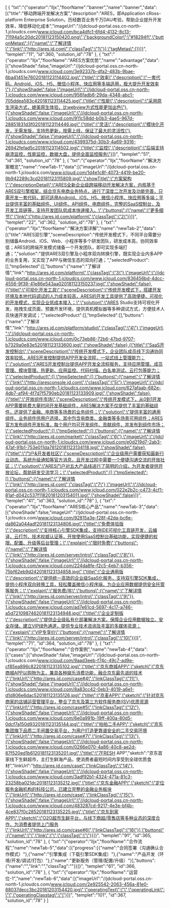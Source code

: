 [
	{
		"txt":"{\"operator\":\"lljx\",\"floorName\":\"banner\",\"name\":\"banner\",\"data\":[{\"title\":\"移动跨端开发解决方案\",\"description\":\"ARES，即Application cRoss-platform Enterprise Solution，历经数百业务千万DAU考验，帮助企业提升开发效率，降低移动化成本\",\"imageUrl\":\"//jdcloud-portal.oss.cn-north-1.jcloudcs.com/www.jcloud.com/bca4dfc1-6fd4-4132-8c13-71194a5c20dc20181123150420.png\",\"backgroundColor\":\"#18294f\",\"buttonMetas\":[{\"name\":\"了解详情\",\"link\":\"http://ares.jd.com\",\"classTag\":\"1\"}],\"tagMetas\":[]}]}",
		"templet":"11",
		"id":360,
		"solution_id":"78"
	},
	{
		"txt":"{\"operator\":\"lljx\",\"floorName\":\"ARES方案优势\",\"name\":\"advantage\",\"data\":[{\"showShade\":false,\"imageUrl\":\"//jdcloud-portal.oss.cn-north-1.jcloudcs.com/www.jcloud.com/3e92337b-dfa2-483b-9bae-6ba41451e76020181123114402.jpg\",\"title\":\"效率\",\"description\":\"一套代码，Android、iOS、H5、微信小程序、快应用等多端适用，极大提升开发效率\"},{\"showShade\":false,\"imageUrl\":\"//jdcloud-portal.oss.cn-north-1.jcloudcs.com/www.jcloud.com/956fadb6-29da-4348-abc1-705ddea583c420181123114425.jpg\",\"title\":\"性能\",\"description\":\"采用原生渲染方式，媲美原生体验，比webview方式性能更加出色\"},{\"showShade\":false,\"imageUrl\":\"//jdcloud-portal.oss.cn-north-1.jcloudcs.com/www.jcloud.com/911c58dd-b0b3-4ae5-967d-28851831d3f020181123114446.jpg\",\"title\":\"灵活\",\"description\":\"模块化开发，无需发版，支持热更新，按需上线，保证了最大的灵活性\"},{\"showShade\":false,\"imageUrl\":\"//jdcloud-portal.oss.cn-north-1.jcloudcs.com/www.jcloud.com/4399375d-30b3-4a69-9316-26942fefad5c20181123114502.jpg\",\"title\":\"监控\",\"description\":\"后端支持崩溃监控，性能监控，数据大盘，提供全面监控服务\"}]}",
		"templet":"51",
		"id":361,
		"solution_id":"78"
	},
	{
		"txt":"{\"operator\":\"lljx\",\"floorName\":\"解决方案概览\",\"name\":\"newTab-1\",\"data\":[{\"imageUrl\":\"//jdcloud-portal.oss.cn-north-1.jcloudcs.com/www.jcloud.com/1d4e1c8f-4073-4419-be20-9b942289c3cd20181123115809.jpg\",\"showTitle\":\"方案架构\",\"descriptionDetail\":\"ARES全新企业级跨端移动开发解决方案，内核基于ARES双引擎框架，结合京东电商业务特点，进行了深度二次开发及功能完善，只需开发一套代码，即可适用Android、iOS、H5、微信小程序、快应用等多端；平台提供丰富的基础组件、UI组件、API组件、电商组件，完整的SaaS控制台，及开发工具链等，支持开发团队低成本快速接入。\",\"buttons\":{\"name\":\"更多细节\",\"link\":\"http://ares.jd.com/platform\",\"classTag\":\"2\"}}]}",
		"templet":"22",
		"id":362,
		"solution_id":"78"
	},
	{
		"txt":"{\"operator\":\"lljx\",\"floorName\":\"解决方案详解\",\"name\":\"newTab-2\",\"data\":[{\"title\":\"ARES双引擎\",\"sceneDescription\":\"传统开发模式下，不同平台需要分别储备Android、iOS、Web、小程序等多个研发团队，研发成本高，协同效率低；ARES的跨端开发模式储备一个开发团队，即可实现多端打通；\",\"solution\":\"提供ARES双引擎及小程序双向转换引擎，既实现企业内多APP的业务复用，又实现了APP与微信生态的双向打通；\",\"selectedProduct\":[],\"tmpSelected\":[],\"buttons\":{\"name\":\"了解详情\",\"link\":\"http://ares.jd.com/platform\",\"classTag\":\"3\"},\"imageUrl\":\"//jdcloud-portal.oss.cn-north-1.jcloudcs.com/www.jcloud.com/836456bd-4dcc-4556-9f39-41e86e543aa020181123150237.jpg\",\"showShade\":false},{\"title\":\"可视化开发工具\",\"sceneDescription\":\"传统开发模式下，搭建开发环境及本地代码调试的人力成本较高，ARES的开发工具提供了高效便捷、可视化的开发模式，实现企业低成本接入；\",\"solution\":\"ARES Studio支持可视化开发，拖拽生成页面，预置开发环境，提供真机模拟器等多种调试方式，方便技术人员快速开发调试；\",\"selectedProduct\":[],\"tmpSelected\":[],\"buttons\":{\"name\":\"了解详情\",\"link\":\"http://ares.jd.com/platform/studio\",\"classTag\":\"4\"},\"imageUrl\":\"//jdcloud-portal.oss.cn-north-1.jcloudcs.com/www.jcloud.com/0c73eb86-72b6-47bd-9707-b7329a0e83e520181123133600.jpg\",\"showShade\":false},{\"title\":\"SaaS开发控制台\",\"sceneDescription\":\"传统开发模式下，企业团队成员线下沟通协同效率较低，ARES开发控制提供APP开发全流程，一站式线上管理能力；\",\"solution\":\"ARES开发控制台提供APP开发全流程服务，支持应用管理、成员管理、模块管理、热更新、应用监控、代码扫描、白名单测试、云打包等能力；\",\"selectedProduct\":[],\"tmpSelected\":[],\"buttons\":{\"name\":\"了解详情\",\"link\":\"http://aresconsole.jd.com\",\"classTag\":\"5\"},\"imageUrl\":\"//jdcloud-portal.oss.cn-north-1.jcloudcs.com/www.jcloud.com/627afaab-682e-4db7-af94-4f7d7f5790eb20181123133909.jpg\",\"showShade\":false},{\"title\":\"开放组件市场\",\"sceneDescription\":\"传统开发模式下，从0到1开发APP需要耗费大量时间开发基础组件，ARES解决方案不仅提供了丰富的基础组件，还提供了金融、电商等多场景的业务组件；\",\"solution\":\"提供丰富的通用组件、业务组件供用户选择，其中包含电商类、金融类等多场景可用组件；ARES官方发布组件开发标准，每个用户均可开发组件、贡献组件，并发布到组件市场；\",\"selectedProduct\":[],\"tmpSelected\":[],\"buttons\":{\"name\":\"了解详情\",\"link\":\"http://ares.jd.com/market\",\"classTag\":\"6\"},\"imageUrl\":\"//jdcloud-portal.oss.cn-north-1.jcloudcs.com/www.jcloud.com/e0d219d7-2ab3-47af-91b1-753e011da78120181123134118.jpg\",\"showShade\":false},{\"title\":\"门户&开发者社区\",\"sceneDescription\":\"企业级用户需要获知最新行业动态、系统升级通知等官方消息，且开发过程中需要一个便捷沟通交流的开放社区；\",\"solution\":\"ARES门户对五大产品线进行了简明的介绍，为开发者提供开放论坛，帮助研发交流学习；\",\"selectedProduct\":[],\"tmpSelected\":[],\"buttons\":{\"name\":\"了解详情\",\"link\":\"http://ares.jd.com\",\"classTag\":\"7\"},\"imageUrl\":\"//jdcloud-portal.oss.cn-north-1.jcloudcs.com/www.jcloud.com/022e2b2c-c473-4cf1-81af-d042c537f11820181203154011.jpg\",\"showShade\":false}]}",
		"templet":"41",
		"id":363,
		"solution_id":"78"
	},
	{
		"txt":"{\"operator\":\"lljx\",\"floorName\":\"ARES核心产品\",\"name\":\"newTab-3\",\"data\":[{\"showShade\":false,\"imageUrl\":\"//jdcloud-portal.oss.cn-north-1.jcloudcs.com/www.jcloud.com/92815a3e-f28f-42da-bc6e-da862a044adf20181123134806.jpg\",\"title\":\"免费体验版\",\"description\":\"支持核心引擎SDK集成，支持IDE可视化工具链开发，云编译，云打包，技术权威认证等，开放使用SaaS控制台基础功能，实现便捷的权限、配置、升级等后台管理；\",\"explain\":\"限时免费\",\"buttons\":{\"name\":\"了解详情\",\"link\":\"http://ares.jd.com/server/intro\",\"classTag\":\"8\"}},{\"showShade\":false,\"imageUrl\":\"//jdcloud-portal.oss.cn-north-1.jcloudcs.com/www.jcloud.com/224da8fe-f2c5-4eb7-b356-75bf62eb9d2420181123134858.jpg\",\"title\":\"企业通用版\",\"description\":\"提供统一高效的企业级SaaS化服务，支持双引擎SDK集成，提供小程序双向转换工具，轻松覆盖微信小程序端，为企业应用数据提供安全托管等服务；\",\"explain\":\"服务费/年\",\"buttons\":{\"name\":\"了解详情\",\"link\":\"http://ares.jd.com/server/intro\",\"classTag\":\"9\"}},{\"showShade\":false,\"imageUrl\":\"//jdcloud-portal.oss.cn-north-1.jcloudcs.com/www.jcloud.com/ad7e61cd-5697-4c17-a746-a5d72109874620181123134948.jpg\",\"title\":\"企业定制版\",\"description\":\"提供企业级私有化部署解决方案，保障企业应用数据独立、安全存储，建立VIP绿色通道，提供专业技术咨询及丰富的多媒体资源；\",\"explain\":\"VIP专享价\",\"buttons\":{\"name\":\"了解详情\",\"link\":\"http://ares.jd.com/server/intro\",\"classTag\":\"10\"}}]}",
		"templet":"71",
		"id":364,
		"solution_id":"78"
	},
	{
		"txt":"{\"operator\":\"lljx\",\"floorName\":\"合作案例\",\"name\":\"newTab-4\",\"data\":[{\"cases\":[{\"showShade\":false,\"imageUrl\":\"//jdcloud-portal.oss.cn-north-1.jcloudcs.com/www.jcloud.com/9aad3eeb-f74c-49c7-ad9e-cf85ea896c8220181123135102.jpg\",\"title\":\"京东商城APP\",\"sketch\":\"京东商城APP以购物为主，兼具各种娱乐消费功能，融合京东最先进的技术\",\"linkUrl\":\"http://ares.jd.com/case#4\",\"linkClassTag\":\"11\"},{\"showShade\":false,\"imageUrl\":\"//jdcloud-portal.oss.cn-north-1.jcloudcs.com/www.jcloud.com/8a83cc42-0eb3-4019-a6e1-d1d806e6dac520181123135126.jpg\",\"title\":\"京麦APP\",\"sketch\":\"针对京东商家的店铺运营管理平台，整合了京东及第三方软件服务商(ISV)优质资源\",\"linkUrl\":\"http://ares.jd.com/case#5\",\"linkClassTag\":\"12\"},{\"showShade\":false,\"imageUrl\":\"//jdcloud-portal.oss.cn-north-1.jcloudcs.com/www.jcloud.com/6e0a991b-19ff-400a-80d5-0dcf7a150d9320181123135144.jpg\",\"title\":\"拍拍二手APP\",\"sketch\":\"京东集团旗下品质二手闲置交易平台，为用户打造更靠谱安全的二手交易环境\",\"linkUrl\":\"http://ares.jd.com/case#7\",\"linkClassTag\":\"13\"},{\"showShade\":false,\"imageUrl\":\"//jdcloud-portal.oss.cn-north-1.jcloudcs.com/www.jcloud.com/0266e070-4a86-40c8-ae2d-87f520ed1b6120181123135201.jpg\",\"title\":\"7FRESH APP\",\"sketch\":\"京东首家线下生鲜超市，主打生鲜海产品，使消费者最短时间内享受到全球优质食材\",\"linkUrl\":\"http://ares.jd.com/case\",\"linkClassTag\":\"14\"},{\"showShade\":false,\"imageUrl\":\"//jdcloud-portal.oss.cn-north-1.jcloudcs.com/www.jcloud.com/3adf92b1-4324-471a-81c3-23258ba021dc20181123135212.jpg\",\"title\":\"京东金融APP\",\"sketch\":\"定位服务金融机构的科技公司，已建立完整的金融业务板块\",\"linkUrl\":\"http://ares.jd.com/case\",\"linkClassTag\":\"15\"},{\"showShade\":false,\"imageUrl\":\"//jdcloud-portal.oss.cn-north-1.jcloudcs.com/www.jcloud.com/483287cd-9217-4e3e-bf4b-4ce837f0c28520181123135225.jpg\",\"title\":\"京东到家APP\",\"sketch\":\"O2O超市生鲜平台，与线下商超/零售店等多种业态的深度合作，为消费者提供上门服务\",\"linkUrl\":\"http://ares.jd.com/case#6\",\"linkClassTag\":\"16\"}],\"buttons\":{\"name\":\"\",\"link\":\"\",\"classTag\":\"\"}}]}",
		"templet":"91",
		"id":365,
		"solution_id":"78"
	},
	{
		"txt":"{\"operator\":\"lljx\",\"floorName\":\"合作流程\",\"name\":\"newTab-5\",\"data\":[{\"progress\":[{\"name\":\"合同签署（沟通确认合作模式）\"},{\"name\":\"引擎集成（下载引擎SDK集成）\"},{\"name\":\"产品开发（环境/开发/调试/打包）\"},{\"name\":\"更新服务（管理/配置/升级）\"}],\"buttons\":{\"name\":\"\",\"link\":\"\",\"classTag\":\"\"}}]}",
		"templet":"61",
		"id":366,
		"solution_id":"78"
	},
	{
		"txt":"{\"operator\":\"lljx\",\"floorName\":\"运营位-1\",\"name\":\"newTab-6\",\"data\":[{\"imageUrl\":\"//jdcloud-portal.oss.cn-north-1.jcloudcs.com/www.jcloud.com/2e925542-2063-456a-81e0-88037decc3bc20181203154420.jpg\",\"operatingText\":\"\",\"operatingLink\":\"\",\"operatingClasstag\":\"\"}]}",
		"templet":"101",
		"id":367,
		"solution_id":"78"
	}
]